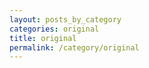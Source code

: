 ```yaml
---
layout: posts_by_category
categories: original
title: original
permalink: /category/original
---
```

